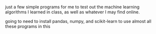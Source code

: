 just a few simple programs for me to test out the machine learning algorithms I learned in class, as well as whatever I may find online. 

going to need to install pandas, numpy, and scikit-learn to use almost all these programs in this
